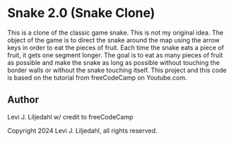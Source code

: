 # Snake 2.0 (Snake Clone)

This is a clone of the classic game snake. This is not my original idea. The object of the game is to direct the snake around the map using the arrow keys in order to eat the pieces of fruit. Each time the snake eats a piece of fruit, it gets one segment longer. The goal is to eat as many pieces of fruit as possible and make the snake as long as possible without touching the border walls or without the snake touching itself. This project and this code is based on the tutorial from freeCodeCamp on Youtube.com.

## Author

Levi J. Liljedahl w/ credit to freeCodeCamp

Copyright 2024 Levi J. Liljedahl, all rights reserved.